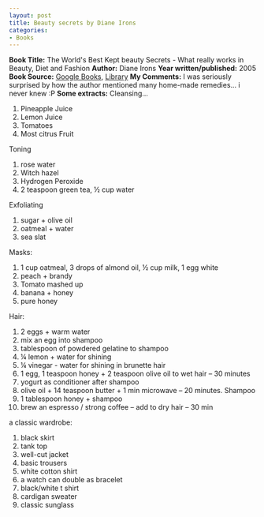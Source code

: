 ```yaml
---
layout: post
title: Beauty secrets by Diane Irons
categories:
- Books
---
```


**Book Title:** The World's Best Kept beauty Secrets - What really works in Beauty, Diet and Fashion **Author:** Diane Irons **Year written/published:** 2005 **Book Source:** [Google Books](http://books.google.com/books?id=kWYiYpOpKhIC&q=beauty+secrets+diane+irons&dq=beauty+secrets+diane+irons&pgis=1), [Library](http://vistaweb.nlb.gov.sg/cgi-bin/cw_cgi?fullRecord+16046+3002+12544495+1+0) **My Comments:** I was seriously surprised by how the author mentioned many home-made remedies... i never knew :P **Some extracts:** Cleansing…
1. Pineapple Juice
2. Lemon Juice
3. Tomatoes
4. Most citrus Fruit

Toning
1. rose water
2. Witch hazel
3. Hydrogen Peroxide
4. 2 teaspoon green tea, ½ cup water

Exfoliating
1. sugar + olive oil
2. oatmeal + water
3. sea slat

Masks:
1. 1 cup oatmeal, 3 drops of almond oil, ½ cup milk, 1 egg white
2. peach + brandy
3. Tomato mashed up
4. banana + honey
5. pure honey

Hair:
1. 2 eggs + warm water
2. mix an egg into shampoo
3. tablespoon of powdered gelatine to shampoo
4. ¼ lemon + water for shining
5. ¼ vinegar - water for shining in brunette hair
6. 1 egg, 1 teaspoon honey + 2 teaspoon olive oil to wet hair – 30 minutes
7. yogurt as conditioner after shampoo
8. olive oil + 14 teaspoon butter + 1 min microwave – 20 minutes. Shampoo
9. 1 tablespoon honey + shampoo
10. brew an espresso / strong coffee – add to dry hair – 30 min

a classic wardrobe:
1. black skirt
2. tank top
3. well-cut jacket
4. basic trousers
5. white cotton shirt
6. a watch can double as bracelet
7. black/white t shirt
8. cardigan sweater
9. classic sunglass
